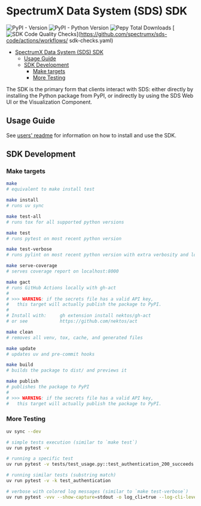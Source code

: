 # SpectrumX Data System (SDS) SDK

![PyPI - Version](https://img.shields.io/pypi/v/spectrumx)
![PyPI - Python Version](https://img.shields.io/pypi/pyversions/spectrumx)
![Pepy Total Downloads](https://img.shields.io/pepy/dt/spectrumx)
[![SDK Code Quality Checks](https://github.com/spectrumx/sds-code/actions/workflows/sdk-checks.yaml/badge.svg)](<https://github.com/spectrumx/sds-code/actions/workflows/>
sdk-checks.yaml)

+ [SpectrumX Data System (SDS) SDK](#spectrumx-data-system-sds-sdk)
    + [Usage Guide](#usage-guide)
    + [SDK Development](#sdk-development)
        + [Make targets](#make-targets)
        + [More Testing](#more-testing)

The SDK is the primary form that clients interact with SDS: either directly by installing the Python package from PyPI, or indirectly by using the SDS Web UI or the Visualization Component.

## Usage Guide

See [users' readme](./docs/README.md) for information on how to install and use the SDK.

## SDK Development

### Make targets

```bash
make
# equivalent to make install test

make install
# runs uv sync

make test-all
# runs tox for all supported python versions

make test
# runs pytest on most recent python version

make test-verbose
# runs pylint on most recent python version with extra verbosity and log capture

make serve-coverage
# serves coverage report on localhost:8000

make gact
# runs GitHub Actions locally with gh-act
#
# >>> WARNING: if the secrets file has a valid API key,
#   this target will actually publish the package to PyPI.
#
# Install with:     gh extension install nektos/gh-act
# or see            https://github.com/nektos/act

make clean
# removes all venv, tox, cache, and generated files

make update
# updates uv and pre-commit hooks

make build
# builds the package to dist/ and previews it

make publish
# publishes the package to PyPI
#
# >>> WARNING: if the secrets file has a valid API key,
#   this target will actually publish the package to PyPI.
```

### More Testing

```bash
uv sync --dev

# simple tests execution (similar to `make test`)
uv run pytest -v

# running a specific test
uv run pytest -v tests/test_usage.py::test_authentication_200_succeeds

# running similar tests (substring match)
uv run pytest -v -k test_authentication

# verbose with colored log messages (similar to `make test-verbose`)
uv run pytest -vvv --show-capture=stdout -o log_cli=true --log-cli-level=DEBUG --capture=no
```
